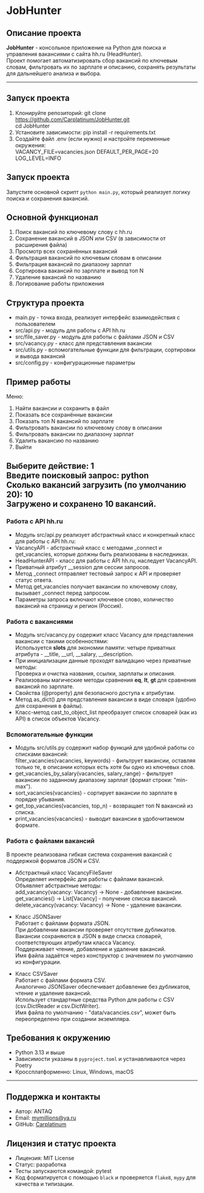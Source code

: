 # JobHunter

## Описание проекта

**JobHunter** - консольное приложение на Python для поиска и управления вакансиями с сайта hh.ru (HeadHunter).  
Проект помогает автоматизировать сбор вакансий по ключевым словам, фильтровать их по зарплате и описанию, сохранять результаты для дальнейшего анализа и выбора.

---

## Запуск проекта

1. Клонируйте репозиторий:
git clone https://github.com/Carplatinum/JobHunter.git  
cd JobHunter
2. Установите зависимости:
pip install -r requirements.txt  
3. Создайте файл .env (если нужно) и настройте переменные окружения:  
VACANCY_FILE=vacancies.json
DEFAULT_PER_PAGE=20
LOG_LEVEL=INFO

## Запуск проекта
Запустите основной скрипт `python main.py`, который реализует логику поиска и сохранения вакансий. 

## Основной функционал
1. Поиск вакансий по ключевому слову с hh.ru
2. Сохранение вакансий в JSON или CSV (в зависимости от расширения файла)
3. Просмотр всех сохранённых вакансий
4. Фильтрация вакансий по ключевым словам в описании
5. Фильтрация вакансий по диапазону зарплат
6. Сортировка вакансий по зарплате и вывод топ N
7. Удаление вакансий по названию
8. Логирование работы приложения

## Структура проекта
- main.py - точка входа, реализует интерфейс взаимодействия с пользователем
- src/api.py - модуль для работы с API hh.ru
- src/file_saver.py - модуль для работы с файлами JSON и CSV
- src/vacancy.py - класс для представления вакансии
- src/utils.py - вспомогательные функции для фильтрации, сортировки и вывода вакансий
- src/config.py - конфигурационные параметры

## Пример работы
Меню:
1. Найти вакансии и сохранить в файл
2. Показать все сохранённые вакансии
3. Показать топ N вакансий по зарплате
4. Фильтровать вакансии по ключевому слову в описании
5. Фильтровать вакансии по диапазону зарплат
6. Удалить вакансию по названию
7. Выйти  

Выберите действие: 1  
Введите поисковый запрос: python  
Сколько вакансий загрузить (по умолчанию 20): 10  
Загружено и сохранено 10 вакансий.  
---
### Работа с API hh.ru
- Модуль src/api.py реализует абстрактный класс и конкретный класс для работы с API hh.ru:  
- VacancyAPI - абстрактный класс с методами _connect и get_vacancies, которые должны быть реализованы в наследниках.  
- HeadHunterAPI - класс для работы с API hh.ru, наследует VacancyAPI.  
- Приватный атрибут __session для сессии запросов.  
- Метод _connect отправляет тестовый запрос к API и проверяет статус ответа.  
- Метод get_vacancies получает вакансии по ключевому слову, вызывает _connect перед запросом.  
- Параметры запроса включают ключевое слово, количество вакансий на страницу и регион (Россия).  

### Работа с вакансиями
- Модуль src/vacancy.py содержит класс Vacancy для представления вакансии с такими особенностями:  
Используется __slots__ для экономии памяти: четыре приватных атрибута - __title, __url, __salary, __description.  
- При инициализации данные проходят валидацию через приватные методы:  
Проверка и очистка названия, ссылки, зарплаты и описания.  
- Реализованы магические методы сравнения __eq__, __lt__, __gt__ для сравнения вакансий по зарплате.  
- Свойства (@property) для безопасного доступа к атрибутам.  
- Метод as_dict() для представления вакансии в виде словаря (удобно для сохранения в файлы).  
- Класс-метод cast_to_object_list преобразует список словарей (как из API) в список объектов Vacancy.  

### Вспомогательные функции
- Модуль src/utils.py содержит набор функций для удобной работы со списками вакансий:  
filter_vacancies(vacancies, keywords) - фильтрует вакансии, оставляя только те, в описании которых есть хотя бы одно из ключевых слов.  
- get_vacancies_by_salary(vacancies, salary_range) - фильтрует вакансии по заданному диапазону зарплат (формат строки: "min-max").  
- sort_vacancies(vacancies) - сортирует вакансии по зарплате в порядке убывания.  
- get_top_vacancies(vacancies, top_n) - возвращает топ N вакансий из списка.  
- print_vacancies(vacancies) - выводит вакансии в удобочитаемом формате.  

### Работа с файлами вакансий
В проекте реализована гибкая система сохранения вакансий с поддержкой форматов JSON и CSV.
- Абстрактный класс VacancyFileSaver  
Определяет интерфейс для работы с файлами вакансий.  
Объявляет абстрактные методы:  
add_vacancy(vacancy: Vacancy) -> None - добавление вакансии.  
get_vacancies() -> List[Vacancy] - получение списка вакансий.  
delete_vacancy(vacancy: Vacancy) -> None - удаление вакансии.  
- Класс JSONSaver  
Работает с файлами формата JSON.  
При добавлении вакансии проверяет отсутствие дубликатов.  
Вакансии сохраняются в JSON в виде списка словарей, соответствующих атрибутам класса Vacancy.  
Поддерживает чтение, добавление и удаление вакансий.  
Имя файла задаётся через конструктор с значением по умолчанию из конфигурации.


- Класс CSVSaver  
Работает с файлами формата CSV.  
Аналогично JSONSaver обеспечивает добавление без дубликатов, чтение и удаление вакансий.  
Использует стандартные средства Python для работы с CSV (csv.DictReader и csv.DictWriter).  
Имя файла по умолчанию - "data/vacancies.csv", может быть переопределено при создании экземпляра.  


## Требования к окружению

- Python 3.13 и выше
- Зависимости указаны в `pyproject.toml` и устанавливаются через Poetry
- Кроссплатформенно: Linux, Windows, macOS

---

## Поддержка и контакты

- Автор: ANTAQ  
- Email: mymillions@ya.ru  
- GitHub: [Carplatinum](https://github.com/Carplatinum/JobHunter)

## Лицензия и статус проекта

- Лицензия: MIT License 
- Статус: разработка
- Тесты запускаются командой:
pytest
- Код форматируется с помощью `black` и проверяется `flake8`, `mypy` для качества и типизации.
